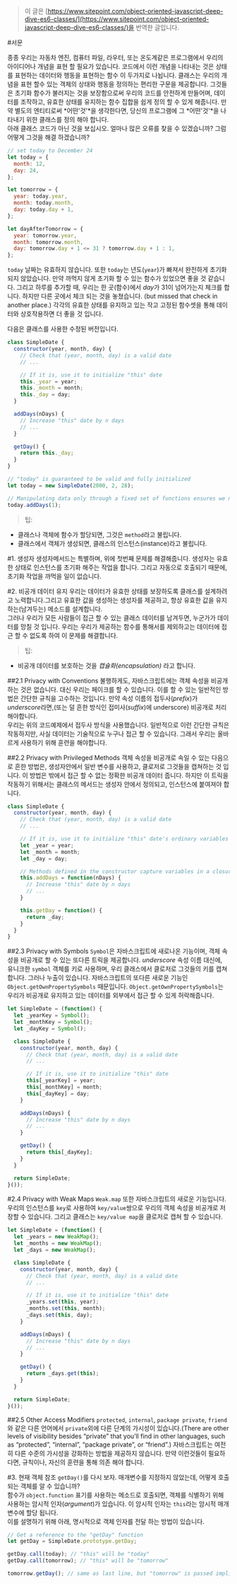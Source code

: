 > 이 글은 [https://www.sitepoint.com/object-oriented-javascript-deep-dive-es6-classes/](https://www.sitepoint.com/object-oriented-javascript-deep-dive-es6-classes/)을 번역한 글입니다.

#서문

종종 우리는 자동차 엔진, 컴퓨터 파일, 라우터, 또는 온도계같은 프로그램에서 우리의 아이디어나 개념을 표현 할 필요가 있습니다. 코드에서 이런 개념을 나타내는 것은 상태를 표현하는 데이터와 행동을 표현하는 함수 이 두가지로 나뉩니다. 클래스는 우리의 개념을 표현 할수 있는 객체의 상태와 행동을 정의하는 편리한 구문을 제공합니다. 그것들은 초기화 함수가 불러지는 것을 보장함으로써 우리의 코드를 안전하게 만들어며, 데이터를 조작하고, 유효한 상태를 유지하는 함수 집합을 쉽게 정의 할 수 있게 해줍니다. 만약 별도의 엔티티로써 *어떤'것'*을 생각한다면, 당신의 프로그램에 그 *어떤'것'*을 나타내기 위한 클래스를 정의 해야 합니다.  
아래 클래스 코드가 아닌 것을 보십시오. 얼마나 많은 오류를 찾을 수 있겠습니까? 그럼 어떻게 그것을 해결 하겠습니까?

``` javascript
// set today to December 24
let today = {
  month: 12,
  day: 24,
};

let tomorrow = {
  year: today.year,
  month: today.month,
  day: today.day + 1,
};

let dayAfterTomorrow = {
  year: tomorrow.year,
  month: tomorrow.month,
  day: tomorrow.day + 1 <= 31 ? tomorrow.day + 1 : 1,
};
```

`today` 날짜는 유효하지 않습니다. 또한 `today`는 년도(`year`)가 빠져서 완전하게 초기화 되지 않았습니다. 만약 까먹지 않게 초기화 할 수 있는 함수가 있었으면 좋을 것 같습니다. 그리고 하루를 추가할 때, 우리는 한 곳(함수)에서 *day*가 31이 넘어가는지 체크를 합니다. 하지만 다른 곳에서 체크 되는 것을 놓쳤습니다. (but missed that check in another place.) 각각의 유효한 상태를 유지하고 있는 작고 고정된 함수셋을 통해 데이터와 상호작용하면 더 좋을 것 입니다.  

다음은 클래스를 사용한 수정된 버전입니다.

``` javascript
class SimpleDate {
  constructor(year, month, day) {
    // Check that (year, month, day) is a valid date
    // ...

    // If it is, use it to initialize "this" date
    this._year = year;
    this._month = month;
    this._day = day;
  }

  addDays(nDays) {
    // Increase "this" date by n days
    // ...
  }

  getDay() {
    return this._day;
  }
}

// "today" is guaranteed to be valid and fully initialized
let today = new SimpleDate(2000, 2, 28);

// Manipulating data only through a fixed set of functions ensures we maintain valid state
today.addDays(1);
```

> 팁:
- 클래스나 객체에 함수가 할당되면, 그것은 `method`라고 불립니다.
- 클래스에서 객체가 생성되면, 클래스의 인스턴스(instance)라고 불립니다.

#1. 생성자
생성자메서드는 특별하며, 위에 첫번째 문제를 해결해줍니다. 생성자는 유효한 상태로 인스턴스를 초기화 해주는 작업을 합니다. 그리고 자동으로 호출되기 때문에, 초기화 작업을 까먹을 일이 없습니다.

#2. 비공개 데이터 유지
우리는 데이터가 유효한 상태를 보장하도록 클래스를 설계하려고 노력합니다.그리고 유효한 값을 생성하는 생성자를 제공하고, 항상 유효한 값을 유지하는(남겨두는) 메소드를 설계합니다.  
그러나 우리가 모든 사람들이 접근 할 수 있는 클래스 데이터를 남겨두면, 누군가가 데이터를 망칠 것 입니다. 우리는 우리가 제공하는 함수를 통해서를 제외하고는 데이터에 접근 할 수 없도록 하여 이 문제를 해결합니다.  

> 팁:
- 비공개 데이터를 보호하는 것을 *캡슐화(encapsulation)* 라고 합니다.

##2.1 Privacy with Conventions
 불행하게도, 자바스크립트에는 객체 속성을 비공개하는 것은 없습니다. 대신 우리는 페이크를 할 수 있습니다. 이를 할 수 있는 일반적인 방법은 간단한 규칙을 고수하는 것입니다. 만약 속성 이름의 접두사(*prefix*)가 *underscore*라면,(또는 덜 흔한 방식인 접미사(*suffix*)에 underscore) 비공개로 처리해야합니다.  
 우리는 위의 코드예제에서 접두사 방식을 사용했습니다. 일반적으로 이런 간단한 규칙은 작동하지만, 사실 데이터는 기술적으로 누구나 접근 할 수 있습니다. 그래서 우리는 올바르게 사용하기 위해 훈련을 해야합니다.

##2.2 Privacy with Privileged Methods
객체 속성을 비공개로 속일 수 있는 다음으로 흔한 방법은, 생성자안에서 일반 변수를 사용하고, 클로저로 그것들을 캡쳐하는 것 입니다. 이 방법은 밖에서 접근 할 수 없는 정확한 비공개 데이터 줍니다. 하지만 이 트릭을 작동하기 위해서는 클래스의 메서드는 생성자 안에서 정의되고, 인스턴스에 붙여져야 합니다.

``` javascript
class SimpleDate {
  constructor(year, month, day) {
    // Check that (year, month, day) is a valid date
    // ...

    // If it is, use it to initialize "this" date's ordinary variables
    let _year = year;
    let _month = month;
    let _day = day;

    // Methods defined in the constructor capture variables in a closure
    this.addDays = function(nDays) {
      // Increase "this" date by n days
      // ...
    }

    this.getDay = function() {
      return _day;
    }
  }
}
```

##2.3 Privacy with Symbols
`Symbol`은 자바스크립트에 새로나온 기능이며, 객체 속성을 비공개로 할 수 있는 또다른 트릭을 제공합니다. *underscore* 속성 이름 대신에, 유니크한 `symbol` 객체를 키로 사용하며, 우리 클래스에서 클로저로 그것들의 키를 캡쳐합니다. 그러나 누출이 있습니다. 자바스크립트의 또다른 새로운 기능인 `Object.getOwnPropertySymbols` 때문입니다. `Object.getOwnPropertySymbols`는 우리가 비공개로 유지하고 있는 데이터를 외부에서 접근 할 수 있게 허락해줍니다.

``` javascript
let SimpleDate = (function() {
  let _yearKey = Symbol();
  let _monthKey = Symbol();
  let _dayKey = Symbol();

  class SimpleDate {
    constructor(year, month, day) {
      // Check that (year, month, day) is a valid date
      // ...

      // If it is, use it to initialize "this" date
      this[_yearKey] = year;
      this[_monthKey] = month;
      this[_dayKey] = day;
    }

    addDays(nDays) {
      // Increase "this" date by n days
      // ...
    }

    getDay() {
      return this[_dayKey];
    }
  }

  return SimpleDate;
}());
```

#2.4 Privacy with Weak Maps
`Weak.map` 또한 자바스크립트의 새로운 기능입니다. 우리의 인스턴스를 `key`로 사용하여 `key/value`쌍으로 우리의 객체 속성을 비공개로 저장할 수 있습니다. 그리고 클래스는 `key/value map`을 클로저로 캡쳐 할 수 있습니다.

``` javascript
let SimpleDate = (function() {
  let _years = new WeakMap();
  let _months = new WeakMap();
  let _days = new WeakMap();

  class SimpleDate {
    constructor(year, month, day) {
      // Check that (year, month, day) is a valid date
      // ...

      // If it is, use it to initialize "this" date
      _years.set(this, year);
      _months.set(this, month);
      _days.set(this, day);
    }

    addDays(nDays) {
      // Increase "this" date by n days
      // ...
    }

    getDay() {
      return _days.get(this);
    }
  }

  return SimpleDate;
}());
``` 

##2.5 Other Access Modifiers
`protected`, `internal`, `package private`, `friend`와 같은 다른 언어에서 `private`외에 다른 단계의 가시성이 있습니다.(There are other levels of visibility besides “private” that you’ll find in other languages, such as “protected”, “internal”, “package private”, or “friend”.) 자바스크립트는 여전히 다른 수준의 가시성을 강화하는 방법을 제공하지 않습니다. 만약 이런것들이 필요하다면, 규칙이나, 자신의 훈련을 통해 의존 해야 합니다.

#3. 현재 객체 참조
`getDay()`를 다시 보자. 매개변수를 지정하지 않았는데, 어떻게 호출 되는 객체를 알 수 있습니까?  
함수가 `object.function` 표기를 사용하는 메소드로 호출되면, 객체를 식별하기 위해 사용하는 암시적 인자(*argument*)가 있습니다. 이 암시적 인자는 `this`라는 암시적 매개변수에 할당 됩니다.  
이를 설명하기 위해 아래, 명시적으로 객체 인자를 전달 하는 방법이 있습니다.

``` javascript
// Get a reference to the "getDay" function
let getDay = SimpleDate.prototype.getDay;

getDay.call(today); // "this" will be "today"
getDay.call(tomorrow); // "this" will be "tomorrow"

tomorrow.getDay(); // same as last line, but "tomorrow" is passed implicitly
```